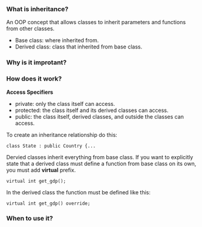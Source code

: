 ### What is inheritance?
An OOP concept that allows classes to inherit parameters and functions from other classes. 

- Base class: where inherited from.
- Derived class: class that inherited from base class.

### Why is it improtant?

### How does it work?
**Access Specifiers**
- private: only the class itself can access.
- protected: the class itself and its derived classes can access.
- public: the class itself, derived classes, and outside the classes can access.


To create an inheritance relationship do this:
```
class State : public Country {...
```
Dervied classes inherit everything from base class. If you want to explicitly state that a derived class must define a function from base class on its own, you must add **virtual** prefix.

```
virtual int get_gdp();
```

In the derived class the function must be defined like this:
```
virtual int get_gdp() override;
```

### When to use it?